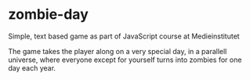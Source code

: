 # zombie-day
Simple, text based game as part of JavaScript course at Medieinstitutet


The game takes the player along on a very special day, in a parallell universe, where everyone except for yourself turns into zombies for one day each year. 
